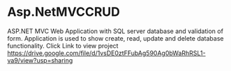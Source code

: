 # Asp.NetMVCCRUD
ASP.NET MVC Web Application with SQL server database and validation of form. Application is used to show create, read, update and delete database functionality.
Click Link to view project 
https://drive.google.com/file/d/1vsDE0ztFFubAg590Ag0bWaRhRSL1-va9/view?usp=sharing
